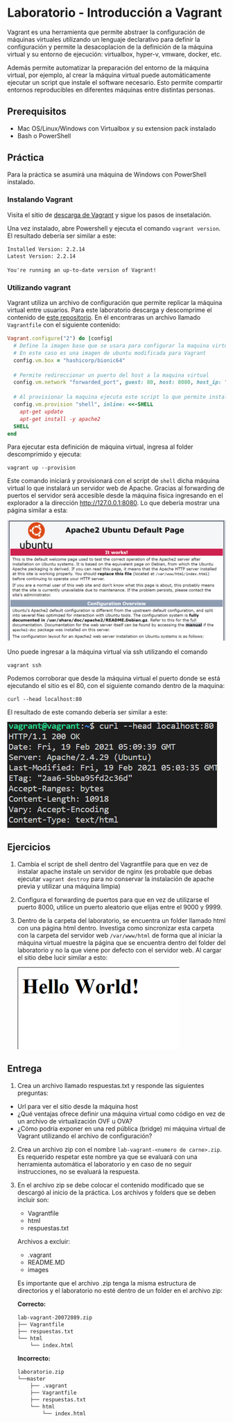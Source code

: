 # Laboratorio - Introducción a Vagrant

Vagrant es una herramienta que permite abstraer la configuración de máquinas 
virtuales utilizando un lenguaje declarativo para definir la configuración y 
permite la desacoplacion de la definición de la máquina virtual y su entorno de
ejecución: virtualbox, hyper-v, vmware, docker, etc.

Además permite automatizar la preparación del entorno de la máquina virtual, 
por ejemplo, al crear la máquina virtual puede automáticamente ejecutar un
script que instale el software necesario. Esto permite compartir entornos 
reproducibles en diferentes máquinas entre distintas personas.

## Prerequisitos

* Mac OS/Linux/Windows con Virtualbox y su extension pack instalado
* Bash o PowerShell

## Práctica

Para la práctica se asumirá una máquina de Windows con PowerShell instalado.

### Instalando Vagrant

Visita el sitio de [descarga de Vagrant](https://www.vagrantup.com/downloads) y
sigue los pasos de insetalación.

Una vez instalado, abre Powershell y ejecuta el comando `vagrant version`. El
resultado debería ser similar a este:

```
Installed Version: 2.2.14
Latest Version: 2.2.14

You're running an up-to-date version of Vagrant!
```

### Utilizando vagrant

Vagrant utiliza un archivo de configuración que permite replicar la máquina 
virtual entre usuarios. Para este laboratorio descarga y descomprime el 
contenido de [este repositorio](https://github.com/javiertoledos/lab-vagrant/archive/master.zip). 
En él encontraras un archivo llamado `Vagrantfile` con el siguiente contenido:

```ruby
Vagrant.configure("2") do |config|
  # Define la imagen base que se usara para configurar la maquina virtual
  # En este caso es una imagen de ubuntu modificada para Vagrant
  config.vm.box = "hashicorp/bionic64"

  # Permite redireccionar un puerto del host a la maquina virtual
  config.vm.network "forwarded_port", guest: 80, host: 8080, host_ip: "127.0.0.1"

  # Al provisionar la maquina ejecuta este script lo que permite instalar apps
  config.vm.provision "shell", inline: <<-SHELL
    apt-get update
    apt-get install -y apache2
  SHELL
end
```

Para ejecutar esta definición de máquina virtual, ingresa al folder 
descomprimido y ejecuta:

```
vagrant up --provision
```

Este comando iniciará y provisionará con el script de `shell` dicha máquina 
virtual lo que instalará un servidor web de Apache. Gracias al forwarding de 
puertos el servidor será accesible desde la máquina física ingresando en el 
explorador a la dirección http://127.0.0.1:8080. Lo que debería mostrar una
página similar a esta:

![apache2 default page](images/apache2-default-page.png)

Uno puede ingresar a la máquina virtual via ssh utilizando el comando 

```
vagrant ssh
```

Podemos corroborar que desde la máquina virtual el puerto donde se está 
ejecutando el sitio es el 80, con el siguiente comando dentro de la maquina:

```
curl --head localhost:80
```

El resultado de este comando debería ser similar a este:

![vagrant curl](images/vagrant-curl.png)

## Ejercicios

1. Cambia el script de shell dentro del Vagrantfile para que en vez de instalar
  apache instale un servidor de nginx (es probable que debas ejecutar 
  `vagrant destroy` para no conservar la instalación de apache previa y utilizar
  una máquina limpia)
2. Configura el forwarding de puertos para que en vez de utilizarse el puerto 
  8000, utilice un puerto aleatorio que elijas entre el 9000 y 9999.
3. Dentro de la carpeta del laboratorio, se encuentra un folder llamado html con
  una página html dentro. Investiga como sincronizar esta carpeta con la carpeta
  del servidor web `/var/www/html` de forma que al iniciar la máquina virtual
  muestre la página que se encuentra dentro del folder del laboratorio y no la
  que viene por defecto con el servidor web. Al cargar el sitio debe lucir 
  similar a esto:

    ![hello world page](images/hello-world-page.png)

## Entrega

1. Crea un archivo llamado respuestas.txt y responde las siguientes preguntas:
  - Url para ver el sitio desde la máquina host
  - ¿Qué ventajas ofrece definir una máquina virtual como código en vez de un
    archivo de virtualización OVF u OVA?
  - ¿Cómo podría exponer en una red pública (bridge) mi máquina virtual de 
    Vagrant utilizando el archivo de configuración?
2. Crea un archivo zip con el nombre `lab-vagrant-<numero de carne>.zip`. Es
  requerido respetar este nombre ya que se evaluará con una herramienta
  automática el laboratorio y en caso de no seguir instrucciones, no se evaluará
  la respuesta.
3. En el archivo zip se debe colocar el contenido modificado que se descargó al
  inicio de la práctica. Los archivos y folders que se deben incluir son:
    - Vagrantfile
    - html
    - respuestas.txt

    Archivos a excluir:
    - .vagrant
    - README.MD
    - images

    Es importante que el archivo .zip tenga la misma estructura de directorios y
    el laboratorio no esté dentro de un folder en el archivo zip:

    **Correcto:**
    ```
    lab-vagrant-20072089.zip
    ├── Vagrantfile
    ├── respuestas.txt
    └── html
        └── index.html
    ```
    **Incorrecto:**
    ```
    laboratorio.zip
    └──master
        ├── .vagrant
        ├── Vagrantfile
        ├── respuestas.txt
        └── html
            └── index.html
    ```
